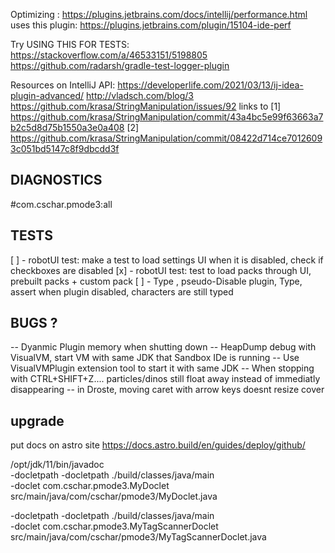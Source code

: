 
Optimizing :
https://plugins.jetbrains.com/docs/intellij/performance.html
uses this plugin:
https://plugins.jetbrains.com/plugin/15104-ide-perf


Try USING THIS FOR TESTS:
https://stackoverflow.com/a/46533151/5198805
https://github.com/radarsh/gradle-test-logger-plugin


Resources on IntelliJ API:
https://developerlife.com/2021/03/13/ij-idea-plugin-advanced/
http://vladsch.com/blog/3
https://github.com/krasa/StringManipulation/issues/92
links to
[1] https://github.com/krasa/StringManipulation/commit/43a4bc5e99f63663a7b2c5d8d75b1550a3e0a408
[2] https://github.com/krasa/StringManipulation/commit/08422d714ce70126093c051bd5147c8f9dbcdd3f



## DIAGNOSTICS
#com.cschar.pmode3:all

## TESTS

[ ] - robotUI test: make a test to load settings UI when it is disabled, check if checkboxes are disabled
[x] - robotUI test: test to load packs through UI, prebuilt packs + custom pack
[ ] - Type , pseudo-Disable plugin, Type,  assert when plugin disabled, characters are still typed

## BUGS ?


-- Dyanmic Plugin memory when shutting down
   -- HeapDump debug with VisualVM, start VM with same JDK that Sandbox IDe is running
   -- Use VisualVMPlugin extension tool to start it with same JDK
-- When stopping with CTRL+SHIFT+Z.... particles/dinos still float away instead of immediatly disappearing
-- in Droste, moving caret with arrow keys doesnt resize cover

## upgrade
put docs on astro site
https://docs.astro.build/en/guides/deploy/github/


/opt/jdk/11/bin/javadoc \
-docletpath  -docletpath ./build/classes/java/main \
  -doclet com.cschar.pmode3.MyDoclet \
src/main/java/com/cschar/pmode3/MyDoclet.java

-docletpath  -docletpath ./build/classes/java/main \
-doclet com.cschar.pmode3.MyTagScannerDoclet \
src/main/java/com/cschar/pmode3/MyTagScannerDoclet.java